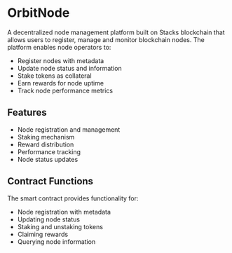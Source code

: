 # OrbitNode

A decentralized node management platform built on Stacks blockchain that allows users to register, manage and monitor blockchain nodes. The platform enables node operators to:

- Register nodes with metadata
- Update node status and information
- Stake tokens as collateral
- Earn rewards for node uptime
- Track node performance metrics

## Features

- Node registration and management
- Staking mechanism
- Reward distribution
- Performance tracking
- Node status updates

## Contract Functions

The smart contract provides functionality for:
- Node registration with metadata
- Updating node status
- Staking and unstaking tokens
- Claiming rewards
- Querying node information